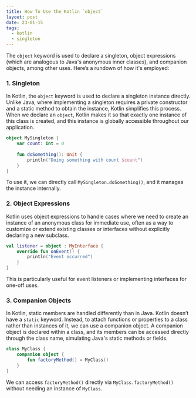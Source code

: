 ```yaml
---
title: How To Use the Kotlin `object`
layout: post
date: 23-01-15
tags:
  - kotlin
  - singleton
---
```


The `object` keyword is used to declare a singleton, object expressions (which are analogous to Java's anonymous inner classes), and companion objects, among other uses. Here’s a rundown of how it's employed:

### 1. Singleton

In Kotlin, the `object` keyword is used to declare a singleton instance directly. Unlike Java, where implementing a singleton requires a private constructor and a static method to obtain the instance, Kotlin simplifies this process. When we declare an `object`, Kotlin makes it so that exactly one instance of this class is created, and this instance is globally accessible throughout our application.

```kotlin
object MySingleton {
    var count: Int = 0
    
    fun doSomething(): Unit {
        println("Doing something with count $count")
    }
}
```

To use it, we can directly call `MySingleton.doSomething()`, and it manages the instance internally.

### 2. Object Expressions

Kotlin uses object expressions to handle cases where we need to create an instance of an anonymous class for immediate use, often as a way to customize or extend existing classes or interfaces without explicitly declaring a new subclass.

```kotlin
val listener = object : MyInterface {
    override fun onEvent() {
        println("Event occurred")
    }
}
```

This is particularly useful for event listeners or implementing interfaces for one-off uses.

### 3. Companion Objects

In Kotlin, static members are handled differently than in Java. Kotlin doesn’t have a `static` keyword. Instead, to attach functions or properties to a class rather than instances of it, we can use a companion object. A companion object is declared within a class, and its members can be accessed directly through the class name, simulating Java's static methods or fields.

```kotlin
class MyClass {
    companion object {
        fun factoryMethod() = MyClass()
    }
}
```

We can access `factoryMethod()` directly via `MyClass.factoryMethod()` without needing an instance of `MyClass`.
